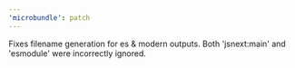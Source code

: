 ```yaml
---
'microbundle': patch
---
```


Fixes filename generation for es & modern outputs. Both 'jsnext:main' and 'esmodule' were incorrectly ignored.
